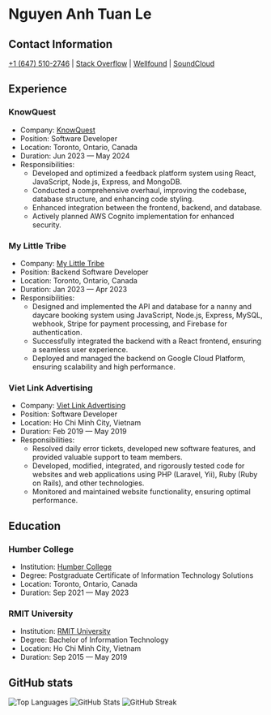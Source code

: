 # Nguyen Anh Tuan Le

## Contact Information

[+1 (647) 510-2746](tel:+16475102746) | [Stack Overflow](https://stackoverflow.com/users/9129836/95tuanle) | [Wellfound](https://wellfound.com/95tuanle) | [SoundCloud](https://soundcloud.com/95tuanle)

## Experience

### KnowQuest

- Company: [KnowQuest](https://www.linkedin.com/company/knowquest-inc./)
- Position: Software Developer
- Location: Toronto, Ontario, Canada
- Duration: Jun 2023 — May 2024
- Responsibilities:
    - Developed and optimized a feedback platform system using React, JavaScript, Node.js, Express, and MongoDB.
    - Conducted a comprehensive overhaul, improving the codebase, database structure, and enhancing code styling.
    - Enhanced integration between the frontend, backend, and database.
    - Actively planned AWS Cognito implementation for enhanced security.

### My Little Tribe

- Company: [My Little Tribe](https://www.linkedin.com/company/my-little-tribe-community/)
- Position: Backend Software Developer
- Location: Toronto, Ontario, Canada
- Duration: Jan 2023 — Apr 2023
- Responsibilities:
    - Designed and implemented the API and database for a nanny and daycare booking system using JavaScript, Node.js, Express, MySQL, webhook, Stripe for payment processing, and Firebase for authentication.
    - Successfully integrated the backend with a React frontend, ensuring a seamless user experience.
    - Deployed and managed the backend on Google Cloud Platform, ensuring scalability and high performance.

### Viet Link Advertising

- Company: [Viet Link Advertising](https://www.linkedin.com/company/viet-link-advertising-co-ltd/)
- Position: Software Developer
- Location: Ho Chi Minh City, Vietnam
- Duration: Feb 2019 — May 2019
- Responsibilities:
    - Resolved daily error tickets, developed new software features, and provided valuable support to team members.
    - Developed, modified, integrated, and rigorously tested code for websites and web applications using PHP (Laravel, Yii), Ruby (Ruby on Rails), and other technologies.
    - Monitored and maintained website functionality, ensuring optimal performance.

## Education

### Humber College

- Institution: [Humber College](https://www.linkedin.com/school/humber-college/)
- Degree: Postgraduate Certificate of Information Technology Solutions
- Location: Toronto, Ontario, Canada
- Duration: Sep 2021 — May 2023

### RMIT University

- Institution: [RMIT University](https://www.linkedin.com/school/rmit-university-vietnam/)
- Degree: Bachelor of Information Technology
- Location: Ho Chi Minh City, Vietnam
- Duration: Sep 2015 — May 2019

## GitHub stats

![Top Languages](https://github-readme-stats-95tuanle.vercel.app/api/top-langs/?username=95tuanle&layout=compact&show_icons=true&theme=transparent&langs_count=10&size_weight=0.5&count_weight=0.5)
![GitHub Stats](https://github-readme-stats-95tuanle.vercel.app/api?username=95tuanle&show_icons=true&theme=transparent&include_all_commits=true)
![GitHub Streak](https://github-readme-streak-stats-95tuanle.vercel.app/?user=95tuanle&theme=transparent)
